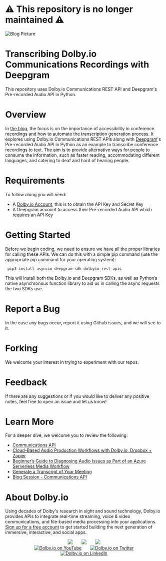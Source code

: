 # :warning: This repository is no longer maintained :warning:

![Blog Picture](https://dolby.io/wp-content/uploads/2022/03/Transcribing-DolbyIO-Communications-Recordings-with-Deepgram.jpg)

# Transcribing Dolby.io Communications Recordings with Deepgram
This repository uses Dolby.io Communications REST API and Deepgram's Pre-recorded Audio API in Python.

# Overview
In [the blog](https://dolby.io/blog/transcribing-dolby-io-communications-recordings-with-deepgram/), the focus is on the importance of accessibility in conference recordings and how to automate the transcription generation process. It explores using Dolby.io Communications REST APIs along with [Deepgram](https://deepgram.com/)'s Pre-recorded Audio API in Python as an example to transcribe conference recordings to text. The aim is to provide alternative ways for people to consume the information, such as faster reading, accommodating different languages, and catering to deaf and hard of hearing people.

# Requirements
To follow along you will need: 
- A [Dolby.io Account](https://dolby.io/), this is to obtain the API Key and Secret Key
- A Deepgram account to access their Pre-recorded Audio API which requires an API Key

# Getting Started
Before we begin coding, we need to ensure we have all the proper libraries for calling these APIs. We can do this with a simple pip command (use the appropriate pip command for your operating system):

<code> pip3 install asyncio deepgram-sdk dolbyio-rest-apis </code>

This will install both the Dolby.io and Deepgram SDKs, as well as Python’s native asynchronous function library to aid us in calling the async requests the two SDKs use.

# Report a Bug 
In the case any bugs occur, report it using Github issues, and we will see to it. 

# Forking
We welcome your interest in trying to experiment with our repos. 

# Feedback 
If there are any suggestions or if you would like to deliver any positive notes, feel free to open an issue and let us know!

# Learn More
For a deeper dive, we welcome you to review the following:
 - [Communications API](https://docs.dolby.io/communications-apis/docs)
 - [Cloud-Based Audio Production Workflows with Dolby.io, Dropbox + Zapier](https://dolby.io/blog/cloud-based-audio-production-workflows-with-dolby-io-dropbox-zapier/)
 - [Beginner’s Guide to Diagnosing Audio Issues as Part of an Azure Serverless Media Workflow](https://dolby.io/blog/diagnosing-audio-issues-azure-serverless-media-workflow/)
 - [Generate a Transcript of Your Meeting](https://dolby.io/blog/generate-a-transcript-of-your-dolby-io-meeting-with-symbl-ai/)
 - [Blog Session - Communications API](https://dolby.io/blog/category/communications/)

# About Dolby.io
Using decades of Dolby's research in sight and sound technology, Dolby.io provides APIs to integrate real-time streaming, voice & video communications, and file-based media processing into your applications. [Sign up for a free account](https://dashboard.dolby.io/signup/) to get started building the next generation of immersive, interactive, and social apps.

<div align="center">
  <a href="https://dolby.io/" target="_blank"><img src="https://img.shields.io/badge/Dolby.io-0A0A0A?style=for-the-badge&logo=dolby&logoColor=white"/></a>
&nbsp; &nbsp; &nbsp;
  <a href="https://docs.dolby.io/" target="_blank"><img src="https://img.shields.io/badge/Dolby.io-Docs-0A0A0A?style=for-the-badge&logoColor=white"/></a>
&nbsp; &nbsp; &nbsp;
  <a href="https://dolby.io/blog/category/developer/" target="_blank"><img src="https://img.shields.io/badge/Dolby.io-Blog-0A0A0A?style=for-the-badge&logoColor=white"/></a>
</div>

<div align="center">
&nbsp; &nbsp; &nbsp;
  <a href="https://youtube.com/@dolbyio" target="_blank"><img src="https://img.shields.io/badge/YouTube-red?style=flat-square&logo=youtube&logoColor=white" alt="Dolby.io on YouTube"/></a>
&nbsp; &nbsp; &nbsp; 
  <a href="https://twitter.com/dolbyio" target="_blank"><img src="https://img.shields.io/badge/Twitter-blue?style=flat-square&logo=twitter&logoColor=white" alt="Dolby.io on Twitter"/></a>
&nbsp; &nbsp; &nbsp;
  <a href="https://www.linkedin.com/company/dolbyio/" target="_blank"><img src="https://img.shields.io/badge/LinkedIn-0077B5?style=flat-square&logo=linkedin&logoColor=white" alt="Dolby.io on LinkedIn"/></a>
</div>




